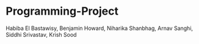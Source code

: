 # Programming-Project
Habiba El Bastawisy,
Benjamin Howard,
Niharika Shanbhag,
Arnav Sanghi,
Siddhi Srivastav,
Krish Sood
